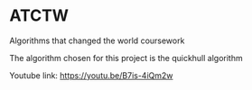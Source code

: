 # ATCTW
Algorithms that changed the world coursework

The algorithm chosen for this project is the quickhull algorithm

Youtube link: https://youtu.be/B7is-4iQm2w

